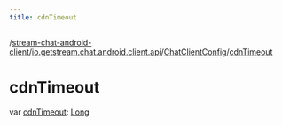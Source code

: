```yaml
---
title: cdnTimeout
---
```

/[stream-chat-android-client](../../index.md)/[io.getstream.chat.android.client.api](../index.md)/[ChatClientConfig](index.md)/[cdnTimeout](cdnTimeout.md)  
  
  
  
# cdnTimeout  
var [cdnTimeout](cdnTimeout.md): [Long](https://kotlinlang.org/api/latest/jvm/stdlib/kotlin/-long/index.html)

